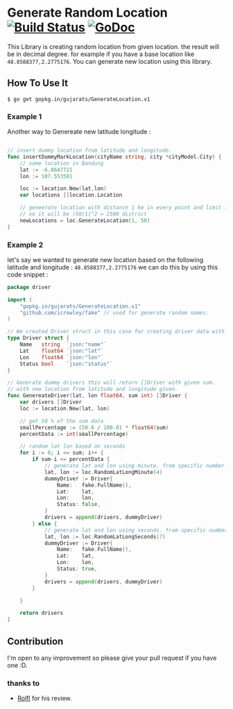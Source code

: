 # Generate Random Location [![Build Status](https://secure.travis-ci.org/Gujarats/GenerateLocation.png)](http://travis-ci.org/Gujarats/GenerateLocation) [![GoDoc](https://godoc.org/gopkg.in/gujarats/GenerateLocation?status.svg)](https://godoc.org/gopkg.in/gujarats/GenerateLocation.v1)
This Library is creating random location from given location. the result will be in decimal degree.
for example if you have a base location like `48.8588377,2.2775176`. You can generate new location using this library.

## How To Use It
```shell
$ go get gopkg.in/gujarats/GenerateLocation.v1
```

### Example 1
Another way to Genereate new latitude longitude : 
```go

// insert dummy location from latitude and longitude.
func insertDummyMarkLocation(cityName string, city *cityModel.City) {
	// some location in Bandung
	lat := -6.8647721
	lon := 107.553501

    loc := location.New(lat,lon)
	var locations []location.Location

	// geneerate location with distance 1 km in every point and limit lenght 50 km.
	// so it will be (50/1)^2 = 2500 district
	newLocations = loc.GenerateLocation(1, 50)
}

```

### Example 2
let's say we wanted to generate new location based on the following latitude and longitude : `48.8588377,2.2775176` we can do this by using this code snippet : 
```go
package driver

import (
    "gopkg.in/gujarats/GenerateLocation.v1"
	"github.com/icrowley/fake" // used for generate random names.
)

// We created Driver struct in this case for creating driver data with random names and location.
type Driver struct {
	Name   string  `json:"name"`
	Lat    float64 `json:"lat"`
	Lon    float64 `json:"lon"`
	Status bool    `json:"status"`
}

// Generate dummy drivers this will return []Driver with given sum.
// with new location from latitude and longitude given.
func GenereateDriver(lat, lon float64, sum int) []Driver {
	var drivers []Driver
	loc := location.New(lat, lon)

	// get 50 % of the sum data
	smallPercentage := (50.0 / 100.0) * float64(sum)
	percentData := int(smallPercentage)

	// random lat lon based on seconds
	for i := 0; i <= sum; i++ {
		if sum-i <= percentData {
			// generate lat and lon using minute. from specific number 1-3
			lat, lon := loc.RandomLatLongMinute(4)
			dummyDriver := Driver{
				Name:   fake.FullName(),
				Lat:    lat,
				Lon:    lon,
				Status: false,
			}
			drivers = append(drivers, dummyDriver)
		} else {
			// generate lat and lon using seconds. from specific number 1-6
			lat, lon := loc.RandomLatLongSeconds(7)
			dummyDriver := Driver{
				Name:   fake.FullName(),
				Lat:    lat,
				Lon:    lon,
				Status: true,
			}
			drivers = append(drivers, dummyDriver)
		}

	}

	return drivers
}
```

## Contribution
I'm open to any improvement so please give your pull request if you have one :D.
### thanks to
* [Rolfl](http://codereview.stackexchange.com/a/156380/80799)
for his review.
